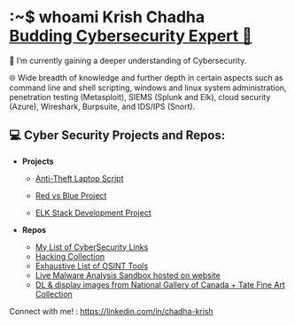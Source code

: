 <h1>:~$ whoami  Krish Chadha <br/><a href="https://github.com/cKtheGrey"> Budding Cybersecurity Expert 🔐 </a></h1>


🌱 I’m currently gaining a deeper understanding of Cybersecurity.

🌐 Wide breadth of knowledge and further depth in certain aspects such as command line and shell scripting, windows and linux system administration, penetration testing (Metasploit), SIEMS (Splunk and Elk), cloud security (Azure), Wireshark, Burpsuite, and IDS/IPS (Snort).

<h2>💻 Cyber Security Projects and Repos:</h2>

- <b>Projects</b>
  - [Anti-Theft Laptop Script](https://github.com/cKtheGrey/Anti-Theft-Laptop-Script)
  
  - [Red vs Blue Project](https://github.com/cKtheGrey/Red-vs-Blue)
  - [ELK Stack Development Project](https://github.com/cKtheGrey/Elk-Project)

- <b>Repos</b>
  - [My List of CyberSecurity Links](https://github.com/cKtheGrey/CybSec-Links/wiki)
  - [Hacking Collection](https://github.com/cKtheGrey/Hacking-Collection)
  - [Exhaustive List of OSINT Tools](https://sizeof.cat/post/osint-resources/) 
  - [Live Malware Analysis Sandbox hosted on website](https://sandbox.anlyz.io/dashboard) 
  - [DL & display images from National Gallery of Canada + Tate Fine Art Collection](https://github.com/cKtheGrey/Fine-Art-Wallpaper-Cycle)
  



Connect with me! : https://linkedin.com/in/chadha-krish

<!--

-->
